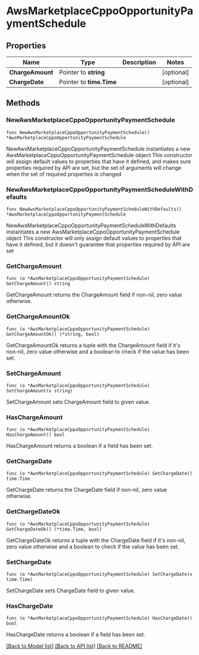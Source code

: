 # AwsMarketplaceCppoOpportunityPaymentSchedule

## Properties

Name | Type | Description | Notes
------------ | ------------- | ------------- | -------------
**ChargeAmount** | Pointer to **string** |  | [optional] 
**ChargeDate** | Pointer to **time.Time** |  | [optional] 

## Methods

### NewAwsMarketplaceCppoOpportunityPaymentSchedule

`func NewAwsMarketplaceCppoOpportunityPaymentSchedule() *AwsMarketplaceCppoOpportunityPaymentSchedule`

NewAwsMarketplaceCppoOpportunityPaymentSchedule instantiates a new AwsMarketplaceCppoOpportunityPaymentSchedule object
This constructor will assign default values to properties that have it defined,
and makes sure properties required by API are set, but the set of arguments
will change when the set of required properties is changed

### NewAwsMarketplaceCppoOpportunityPaymentScheduleWithDefaults

`func NewAwsMarketplaceCppoOpportunityPaymentScheduleWithDefaults() *AwsMarketplaceCppoOpportunityPaymentSchedule`

NewAwsMarketplaceCppoOpportunityPaymentScheduleWithDefaults instantiates a new AwsMarketplaceCppoOpportunityPaymentSchedule object
This constructor will only assign default values to properties that have it defined,
but it doesn't guarantee that properties required by API are set

### GetChargeAmount

`func (o *AwsMarketplaceCppoOpportunityPaymentSchedule) GetChargeAmount() string`

GetChargeAmount returns the ChargeAmount field if non-nil, zero value otherwise.

### GetChargeAmountOk

`func (o *AwsMarketplaceCppoOpportunityPaymentSchedule) GetChargeAmountOk() (*string, bool)`

GetChargeAmountOk returns a tuple with the ChargeAmount field if it's non-nil, zero value otherwise
and a boolean to check if the value has been set.

### SetChargeAmount

`func (o *AwsMarketplaceCppoOpportunityPaymentSchedule) SetChargeAmount(v string)`

SetChargeAmount sets ChargeAmount field to given value.

### HasChargeAmount

`func (o *AwsMarketplaceCppoOpportunityPaymentSchedule) HasChargeAmount() bool`

HasChargeAmount returns a boolean if a field has been set.

### GetChargeDate

`func (o *AwsMarketplaceCppoOpportunityPaymentSchedule) GetChargeDate() time.Time`

GetChargeDate returns the ChargeDate field if non-nil, zero value otherwise.

### GetChargeDateOk

`func (o *AwsMarketplaceCppoOpportunityPaymentSchedule) GetChargeDateOk() (*time.Time, bool)`

GetChargeDateOk returns a tuple with the ChargeDate field if it's non-nil, zero value otherwise
and a boolean to check if the value has been set.

### SetChargeDate

`func (o *AwsMarketplaceCppoOpportunityPaymentSchedule) SetChargeDate(v time.Time)`

SetChargeDate sets ChargeDate field to given value.

### HasChargeDate

`func (o *AwsMarketplaceCppoOpportunityPaymentSchedule) HasChargeDate() bool`

HasChargeDate returns a boolean if a field has been set.


[[Back to Model list]](../README.md#documentation-for-models) [[Back to API list]](../README.md#documentation-for-api-endpoints) [[Back to README]](../README.md)



